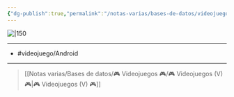 ```yaml
---
{"dg-publish":true,"permalink":"/notas-varias/bases-de-datos/videojuegos/v-badland/"}
---
```



![|150](https://images.igdb.com/igdb/image/upload/t_cover_big/co2pi2.jpg)

---

- #videojuego/Android 

---

> [[Notas varias/Bases de datos/🎮 Videojuegos 🎮/🎮 Videojuegos (V) 🎮\|🎮 Videojuegos (V) 🎮]]